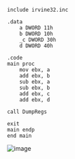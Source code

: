 ```
include irvine32.inc

.data
    a DWORD 11h
    b DWORD 10h
    _c DWORD 30h
    d DWORD 40h

.code
main proc
    mov ebx, a    
    add ebx, b    
    sub ebx, a    
    sub ebx, b    
    add ebx, c    
    add ebx, d

call DumpRegs

exit
main endp
end main
```
![image](https://github.com/user-attachments/assets/7739ed22-aa90-4f61-b8f0-10f0ca9d16b2)
